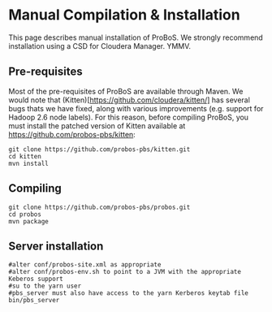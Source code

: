 # Manual Compilation & Installation

This page describes manual installation of ProBoS. We strongly recommend installation using a CSD for Cloudera Manager. YMMV.

## Pre-requisites

Most of the pre-requisites of ProBoS are available through Maven. We would note that (Kitten)[https://github.com/cloudera/kitten/] has several bugs thats we have fixed, along with various improvements (e.g. support for Hadoop 2.6 node labels). For this reason, before compiling ProBoS, you must install the patched version of Kitten available at https://github.com/probos-pbs/kitten:

	git clone https://github.com/probos-pbs/kitten.git
	cd kitten
	mvn install

## Compiling

	git clone https://github.com/probos-pbs/probos.git
	cd probos 
	mvn package

## Server installation

	#alter conf/probos-site.xml as appropriate
	#alter conf/probos-env.sh to point to a JVM with the appropriate Keberos support
	#su to the yarn user
	#pbs_server must also have access to the yarn Kerberos keytab file
	bin/pbs_server
